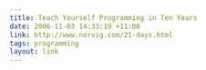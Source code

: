```yaml
---
title: Teach Yourself Programming in Ten Years
date: 2006-11-03 14:33:19 +11:00
link: http://www.norvig.com/21-days.html
tags: programming
layout: link
---
```


